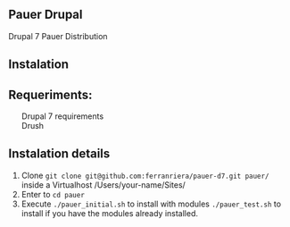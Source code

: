 <article class="markdown-body entry-content" itemprop="mainContentOfPage">
<h1>
<a id="user-content-drupalcat" class="anchor" href="#drupalcat" aria-hidden="true"><span class="octicon octicon-link"></span></a>Pauer Drupal</h1>

<p>Drupal 7 Pauer Distribution</p>

<h1>
<a id="user-content-installació" class="anchor" href="#installaci%C3%B3" aria-hidden="true"><span class="octicon octicon-link"></span></a>Instalation</h1>

<h2>
<a id="user-content-pre-requisits" class="anchor" href="#pre-requisits" aria-hidden="true"><span class="octicon octicon-link"></span></a>Requeriments:</h2>

<ul class="task-list">
<li>Drupal 7 requirements</li>
<li>Drush</li>
</ul>

<h2>
<a id="user-content-instruccions-dinstallació" class="anchor" href="#instruccions-dinstallaci%C3%B3" aria-hidden="true"><span class="octicon octicon-link"></span></a>Instalation details</h2>

<ol class="task-list">
<li>Clone <code>git clone git@github.com:ferranriera/pauer-d7.git pauer/</code> inside a Virtualhost /Users/your-name/Sites/</li>
<li>Enter to <code>cd pauer</code>
</li>
<li>Execute <code>./pauer_initial.sh</code> to install with modules <code>./pauer_test.sh</code> to install if you have the modules already installed.
</li>
</ol>
</article>